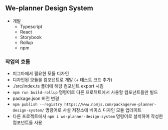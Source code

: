 ## We-planner Design System

- 개발
  - Typescript
  - React
  - Storybook
  - Rollup
  - npm

### 작업의 흐름

- 피그마에서 필요한 모듈 디자인
- 디자인된 모듈을 컴포넌트로 개발 (+ 테스트 코드 추가)
- ./src/index.ts 폴더에 해당 컴포넌트 export 시킴
- `npm run build-rollup` 명령어로 다른 프로젝트에서 사용할 컴포넌트들만 빌드
- package.json 버전 변경
- `npm publish --registry https://www.npmjs.com/package/we-planner-design-system/` 명령어로 사설 저장소에 베이스 디자인 모듈 업데이트
- 다른 프로젝트에서 `npm i we-planner-design-system` 명령어로 설치하여 작성한 컴포넌트들 사용
